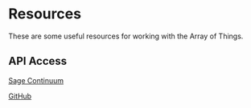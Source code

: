 # Resources

These are some useful resources for working with the Array of Things.

## API Access

[Sage Continuum](https://docs.sagecontinuum.org/docs/tutorials/accessing-data)

[GitHub](https://github.com/waggle-sensor/waggle-beehive-v2/blob/main/docs/querying-measurements.md#query-api)

